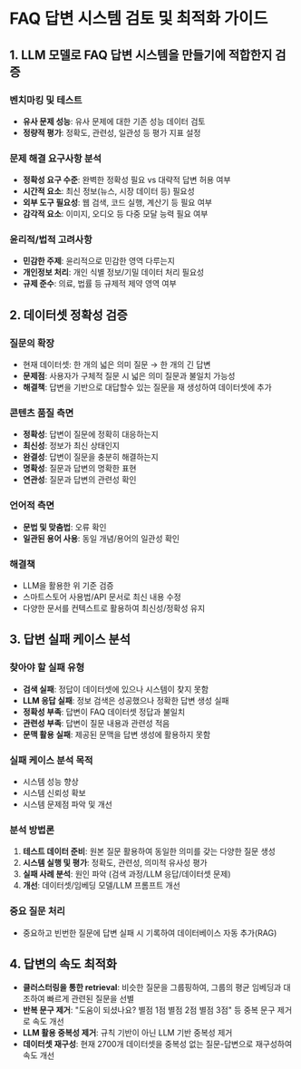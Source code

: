 # FAQ 답변 시스템 검토 및 최적화 가이드

## 1. LLM 모델로 FAQ 답변 시스템을 만들기에 적합한지 검증

### 벤치마킹 및 테스트
- **유사 문제 성능**: 유사 문제에 대한 기존 성능 데이터 검토
- **정량적 평가**: 정확도, 관련성, 일관성 등 평가 지표 설정

### 문제 해결 요구사항 분석
- **정확성 요구 수준**: 완벽한 정확성 필요 vs 대략적 답변 허용 여부
- **시간적 요소**: 최신 정보(뉴스, 시장 데이터 등) 필요성
- **외부 도구 필요성**: 웹 검색, 코드 실행, 계산기 등 필요 여부
- **감각적 요소**: 이미지, 오디오 등 다중 모달 능력 필요 여부

### 윤리적/법적 고려사항
- **민감한 주제**: 윤리적으로 민감한 영역 다루는지
- **개인정보 처리**: 개인 식별 정보/기밀 데이터 처리 필요성
- **규제 준수**: 의료, 법률 등 규제적 제약 영역 여부

## 2. 데이터셋 정확성 검증

### 질문의 확장
- 현재 데이터셋: 한 개의 넓은 의미 질문 → 한 개의 긴 답변
- **문제점**: 사용자가 구체적 질문 시 넓은 의미 질문과 불일치 가능성
- **해결책**: 답변을 기반으로 대답할수 있는 질문을 재 생성하여 데이터셋에 추가

### 콘텐츠 품질 측면
- **정확성**: 답변이 질문에 정확히 대응하는지
- **최신성**: 정보가 최신 상태인지
- **완결성**: 답변이 질문을 충분히 해결하는지
- **명확성**: 질문과 답변의 명확한 표현
- **연관성**: 질문과 답변의 관련성 확인

### 언어적 측면
- **문법 및 맞춤법**: 오류 확인
- **일관된 용어 사용**: 동일 개념/용어의 일관성 확인

### 해결책
- LLM을 활용한 위 기준 검증
- 스마트스토어 사용법/API 문서로 최신 내용 수정
- 다양한 문서를 컨텍스트로 활용하여 최신성/정확성 유지

## 3. 답변 실패 케이스 분석

### 찾아야 할 실패 유형
- **검색 실패**: 정답이 데이터셋에 있으나 시스템이 찾지 못함
- **LLM 응답 실패**: 정보 검색은 성공했으나 정확한 답변 생성 실패
- **정확성 부족**: 답변이 FAQ 데이터셋 정답과 불일치
- **관련성 부족**: 답변이 질문 내용과 관련성 적음
- **문맥 활용 실패**: 제공된 문맥을 답변 생성에 활용하지 못함

### 실패 케이스 분석 목적
- 시스템 성능 향상
- 시스템 신뢰성 확보
- 시스템 문제점 파악 및 개선

### 분석 방법론
1. **테스트 데이터 준비**: 원본 질문 활용하여 동일한 의미를 갖는 다양한 질문 생성
2. **시스템 실행 및 평가**: 정확도, 관련성, 의미적 유사성 평가
3. **실패 사례 분석**: 원인 파악 (검색 과정/LLM 응답/데이터셋 문제)
4. **개선**: 데이터셋/임베딩 모델/LLM 프롬프트 개선

### 중요 질문 처리
- 중요하고 빈번한 질문에 답변 실패 시 기록하여 데이터베이스 자동 추가(RAG)

## 4. 답변의 속도 최적화

- **클러스터링을 통한 retrieval**: 비슷한 질문을 그룹핑하여, 그룹의 평균 임베딩과 대조하여 빠르게 관련된 질문을 선별
- **반복 문구 제거**: "도움이 되셨나요? 별점 1점 별점 2점 별점 3점" 등 중복 문구 제거로 속도 개선
- **LLM 활용 중복성 제거**: 규칙 기반이 아닌 LLM 기반 중복성 제거
- **데이터셋 재구성**: 현재 2700개 데이터셋을 중복성 없는 질문-답변으로 재구성하여 속도 개선